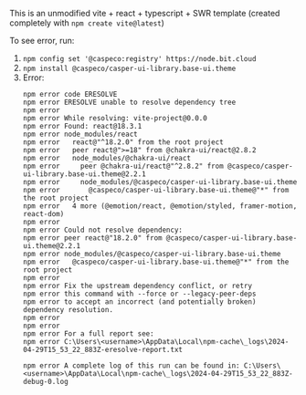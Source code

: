 This is an unmodified vite + react + typescript + SWR template (created completely with `npm create vite@latest`)

To see error, run:

1. `npm config set '@caspeco:registry' https://node.bit.cloud`
2. `npm install @caspeco/casper-ui-library.base-ui.theme`
3. Error:
    ```
    npm error code ERESOLVE
    npm error ERESOLVE unable to resolve dependency tree
    npm error
    npm error While resolving: vite-project@0.0.0
    npm error Found: react@18.3.1
    npm error node_modules/react
    npm error   react@"^18.2.0" from the root project
    npm error   peer react@">=18" from @chakra-ui/react@2.8.2
    npm error   node_modules/@chakra-ui/react
    npm error     peer @chakra-ui/react@"^2.8.2" from @caspeco/casper-ui-library.base-ui.theme@2.2.1
    npm error     node_modules/@caspeco/casper-ui-library.base-ui.theme
    npm error       @caspeco/casper-ui-library.base-ui.theme@"*" from the root project
    npm error   4 more (@emotion/react, @emotion/styled, framer-motion, react-dom)
    npm error
    npm error Could not resolve dependency:
    npm error peer react@"18.2.0" from @caspeco/casper-ui-library.base-ui.theme@2.2.1
    npm error node_modules/@caspeco/casper-ui-library.base-ui.theme
    npm error   @caspeco/casper-ui-library.base-ui.theme@"*" from the root project
    npm error
    npm error Fix the upstream dependency conflict, or retry
    npm error this command with --force or --legacy-peer-deps
    npm error to accept an incorrect (and potentially broken) dependency resolution.
    npm error
    npm error
    npm error For a full report see:
    npm error C:\Users\<username>\AppData\Local\npm-cache\_logs\2024-04-29T15_53_22_883Z-eresolve-report.txt

    npm error A complete log of this run can be found in: C:\Users\<username>\AppData\Local\npm-cache\_logs\2024-04-29T15_53_22_883Z-debug-0.log
    ```
